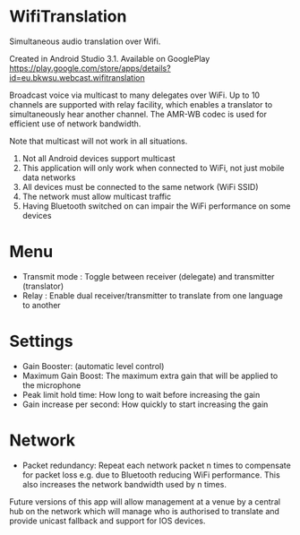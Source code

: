 # WifiTranslation
Simultaneous audio translation over Wifi.

Created in Android Studio 3.1. Available on GooglePlay https://play.google.com/store/apps/details?id=eu.bkwsu.webcast.wifitranslation

Broadcast voice via multicast to many delegates over WiFi. Up to 10 channels are supported with relay facility, which enables a translator to simultaneously hear another channel. The AMR-WB codec is used for efficient use of network bandwidth.

Note that multicast will not work in all situations.
1) Not all Android devices support multicast
2) This application will only work when connected to WiFi, not just mobile data networks
3) All devices must be connected to the same network (WiFi SSID)
4) The network must allow multicast traffic
5) Having Bluetooth switched on can impair the WiFi performance on some devices

# Menu
* Transmit mode : Toggle between receiver (delegate) and transmitter (translator)
* Relay : Enable dual receiver/transmitter to translate from one language to another
# Settings
* Gain Booster: (automatic level control)
* Maximum Gain Boost: The maximum extra gain that will be applied to the microphone
* Peak limit hold time: How long to wait before increasing the gain
* Gain increase per second: How quickly to start increasing the gain
# Network
* Packet redundancy: Repeat each network packet n times to compensate for packet loss e.g. due to Bluetooth reducing WiFi performance. This also increases the network bandwidth used by n times.

Future versions of this app will allow management at a venue by a central hub on the network which will manage who is authorised to translate and provide unicast fallback and support for IOS devices.
